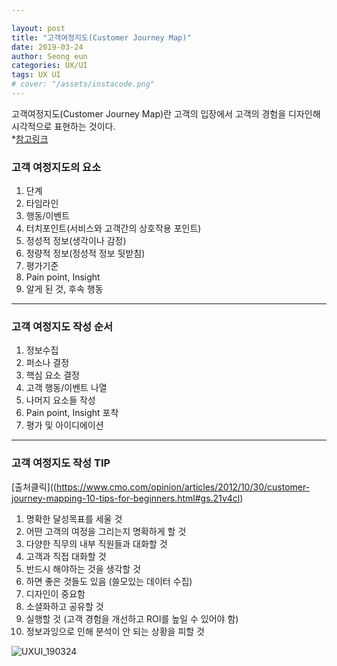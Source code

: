 ```yaml
---

layout: post
title: "고객여정지도(Customer Journey Map)"
date: 2019-03-24
author: Seong eun
categories: UX/UI
tags: UX UI
# cover: "/assets/instacode.png"
---
```


고객여정지도(Customer Journey Map)란 고객의 입장에서 고객의 경험을 디자인해 시각적으로 표현하는 것이다.  
*[참고링크](https://brunch.co.kr/@givemore/76)

### 고객 여정지도의 요소
1. 단계
2. 타임라인
3. 행동/이벤트
4. 터치포인트(서비스와 고객간의 상호작용 포인트)
5. 정성적 정보(생각이나 감정)
6. 정량적 정보(정성적 정보 뒷받침)
7. 평가기준
8. Pain point, Insight
9. 알게 된 것, 후속 행동

---

### 고객 여정지도 작성 순서
1. 정보수집
2. 퍼소나 결정
3. 핵심 요소 결정
4. 고객 행동/이벤트 나열
5. 나머지 요소들 작성
6. Pain point, Insight 포착
7. 평가 및 아이디에이션

---

### 고객 여정지도 작성 TIP 

[출처클릭]((https://www.cmo.com/opinion/articles/2012/10/30/customer-journey-mapping-10-tips-for-beginners.html#gs.21v4cl)

1. 명확한 달성목표를 세울 것
2. 어떤 고객의 여정을 그리는지 명확하게 할 것
3. 다양한 직무의 내부 직원들과 대화할 것
4. 고객과 직접 대화할 것
5. 반드시 해야하는 것을 생각할 것
6. 하면 좋은 것들도 있음 (쓸모있는 데이터 수집)
7. 디자인이 중요함
8. 소셜화하고 공유할 것
9. 실행할 것 (고객 경험을 개선하고 ROI를 높일 수 있어야 함)
10. 정보과잉으로 인해 분석이 안 되는 상황을 피할 것

<img src="{{ site.baseurl }}/assets/UXUI_190324.jpg" title="UXUI_190324" class="UXUI_190324">


